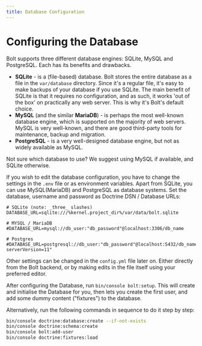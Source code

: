 ```yaml
---
title: Database Configuration
---
```

Configuring the Database
========================

Bolt supports three different database engines: SQLite, MySQL and PostgreSQL.
Each has its benefits and drawbacks.

  - **SQLite** - is a (file-based) database. Bolt stores the entire database as
    a file in the `var/database` directory. Since it's a regular file, it's
    easy to make backups of your database if you use SQLite. The main benefit
    of SQLite is that it requires no configuration, and as such, it works 'out
    of the box' on practically any web server. This is why it's Bolt's default
    choice.
  - **MySQL** (and the similar **MariaDB**) - is perhaps the most well-known
    database engine, which is supported on the majority of web servers. MySQL is
    very well-known, and there are good third-party tools for maintenance,
    backup and migration.
  - **PostgreSQL** - is a very well-designed database engine, but not as widely
    available as MySQL.

Not sure which database to use? We suggest using MySQL if available, and SQLite
otherwise.

If you wish to edit the database configuration, you have to change the settings
in the `.env` file or as environment variables. Apart from SQLite, you can use
MySQL(MariaDB) and PostgreSQL as database systems. Set the database, username
and password as Doctrine DSN / Database URLs:


```env
# SQLite (note: _three_ slashes)
DATABASE_URL=sqlite:///%kernel.project_dir%/var/data/bolt.sqlite

# MYSQL / MariaDB
#DATABASE_URL=mysql://db_user:"db_password"@localhost:3306/db_name

# Postgres
#DATABASE_URL=postgresql://db_user:"db_password"@localhost:5432/db_name?serverVersion=11"
```

Other settings can be changed in the `config.yml` file later on. Either
directly from the Bolt backend, or by making edits in the file itself using
your preferred editor.

After configuring the Database, run `bin/console bolt:setup`. This will create
and initialise the Database for you, then lets you create the first user, and
add some dummy content ("fixtures") to the database.

Alternatively, run the following commands in sequence to do it step by step:

```bash
bin/console doctrine:database:create --if-not-exists
bin/console doctrine:schema:create
bin/console bolt:add-user
bin/console doctrine:fixtures:load
```

